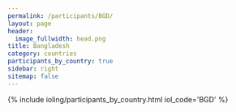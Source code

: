 ```yaml
---
permalink: /participants/BGD/
layout: page
header:
  image_fullwidth: head.png
title: Bangladesh
category: countries
participants_by_country: true
sidebar: right
sitemap: false
---
```


{% include ioling/participants_by_country.html iol_code='BGD' %}